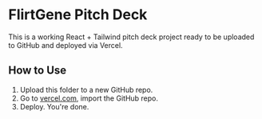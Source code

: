 # FlirtGene Pitch Deck

This is a working React + Tailwind pitch deck project ready to be uploaded to GitHub and deployed via Vercel.

## How to Use
1. Upload this folder to a new GitHub repo.
2. Go to [vercel.com](https://vercel.com), import the GitHub repo.
3. Deploy. You're done.